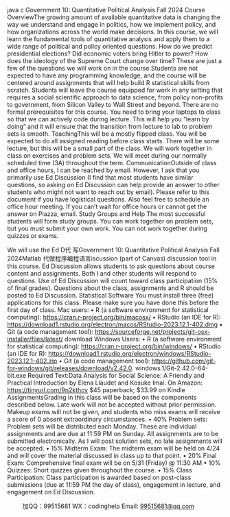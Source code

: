java c
Government   10:   Quantitative   Political   Analysis
Fall   2024
Course   OverviewThe   growing   amount   of   available   quantitative   data   is   changing   the   way   we   understand   and   engage   in   politics,   how   we   implement   policy,   and   how   organizations   across   the   world   make   decisions.    In   this   course,   we   will learn   the   fundamental   tools   of quantitative   analysis   and   apply   them   to   a   wide   range   of political   and   policy   oriented   questions.    How   do   we   predict   presidential   elections?    Did   economic   voters   bring   Hitler   to   power?   How   does   the   ideology   of   the   Supreme   Court   change   over   time?    These   are   just   a   few   of   the   questions   we   will   work   on   in   the   course.Students   are   not   expected   to   have   any   programming   knowledge,   and   the   course   will   be   centered   around   assignments   that   will   help   build   R   statistical   skills   from   scratch.      Students   will   leave   the   course   equipped   for   work   in   any   setting   that   requires   a   social   scientific   approach   to   data   science,   from   policy   non-profits   to   government, from   Silicon   Valley   to   Wall   Street   and   beyond.    There   are   no   formal   prerequisites   for   this   course.
You   need   to   bring   your   laptops   to   class   so   that   we   can   actively   code   during   lecture.    This   will   help   you   “learn by   doing”   and   it   will   ensure   that   the   transition   from   lecture   to   lab   to   problem   sets   is   smooth.
TeachingThis will be a mostly   flipped   class.    You will   be   expected to   do   all   assigned   reading    before   class starts.    There will   be   some   lecture,   but   this   will   be   a   small   part   of   the   class.    We   will   work   together   in   class   on   exercises and   problem   sets.   We   will   meet   during   our   normally   scheduled   time   (3A)   throughout   the   term.
CommunicationOutside   of   class   and   office   hours,   I   can   be   reached   by   email.      However,   I   ask   that   you   primarily   use   Ed   Discussion   (I   find   that   most   students   have   similar   questions,   so   asking   on   Ed   Discussion   can   help   provide   an answer   to   other   students   who   might   not   want   to   reach   out   by   email).    Please   refer   to   this   document   if you   have   logistical   questions.   Also   feel   free   to   schedule   an   office   hour   meeting.   If you   can’t   wait   for   office   hours or   cannot   get   the   answer   on   Piazza,   email.
Study   Groups   and   Help
The   most   successful   students will   form   study   groups.   You   can work together   on   problem   sets,   but you   must   submit   your   own   work.   You   can   not   work   together   during   quizzes   or   exams.

We   will   use   the   Ed   D代 写Government 10: Quantitative Political Analysis Fall 2024Matlab
代做程序编程语言iscussion   (part   of   Canvas)   discussion   tool   in   this   course.    Ed   Discussion   allows   students to   ask   questions   about   course   content   and   assignments.    Both   I   and   other   students   will   respond   to   questions.   Use   of   Ed   Discussion   will   count   toward   class   participation   (15%   of   final   grades).    Questions   about   the   class,   assignments   and   R   should   be   posted   to   Ed   Discussion.
Statistical   Software
You   must   install   three   (free)   applications   for   this   class.    Please   make   sure   you   have   done   this   before   the   first day   of   class.
Mac   users:
•      R   (a   software   environment   for   statistical   computing):   https://cran.r-project.org/bin/macosx/
•      RStudio   (an   IDE   for   R): https://download1.rstudio.org/electron/macos/RStudio-2023.12.1-402.dmg
•      Git       (a       code          management       tool):             https://sourceforge.net/projects/git-osx-installer/files/latest/   download
Windows   Users:
•      R   (a   software   environment   for   statistical   computing):   https://cran.r-project.org/bin/windows/
•      RStudio   (an   IDE   for   R): https://download1.rstudio.org/electron/windows/RStudio-2023.12.1-402.zip
•      Git    (a   code   management   tool):    https://github.com/git-for-windows/git/releases/download/v2.42.0.   windows.1/Git-2.42.0-64-bit.exe
Required   Text:Data   Analysis for Social   Science:    A   Friendly   and   Practical Introduction   by Elena Llaudet   and   Kosuke   Imai.
On Amazon: https://tinyurl.com/9n2kthcv
$45   paperback;   $33.99   on   Kindle
AssignmentsGrading   in   this   class   will   be   based   on   the   components   described   below.      Late   work   will   not   be   accepted without   prior   permission.    Makeup   exams   will   not   be   given,   and   students   who   miss   exams   will   receive   a   score of   0   absent   extraordinary   circumstances.
•   40%   Problem   sets:    Problem   sets   will   be   distributed   each   Monday.    These   are   individual   assignments and   are   due   at   11:59   PM   on   Sunday.    All   assignments   are   to   be   submitted   electronically.    As   I   will   post solution   sets,   no   late   assignments   will   be   accepted.
•    15%   Midterm   Exam:   The   midterm   exam   will   be   held   on   4/24   and   will   cover   the   material   discussed   in class   up   to   that   point.
•    20%   Final   Exam:   Comprehensive   final   exam   will   be   on   5/31   (Friday)   @   11:30   AM
•    10%   Quizzes:    Short   quizzes   given   throughout   the   course.
•    15%   Class   Participation:    Class   participation   is   awarded   based   on   post-class   submissions   (due   at   11:59   PM   the   day   of class),   engagement   in   lecture,   and   engagement   on   Ed   Discussion.




   

         
加QQ：99515681  WX：codinghelp  Email: 99515681@qq.com
